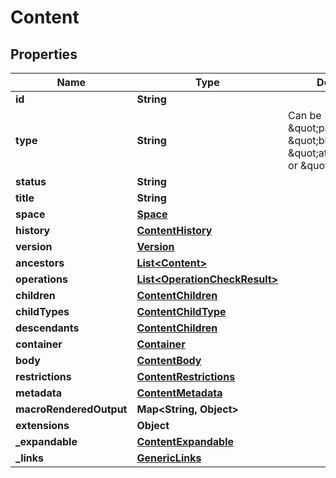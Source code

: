 # Content

## Properties
Name | Type | Description | Notes
------------ | ------------- | ------------- | -------------
**id** | **String** |  |  [optional]
**type** | **String** | Can be \&quot;page\&quot;, \&quot;blogpost\&quot;, \&quot;attachment\&quot; or \&quot;content\&quot; | 
**status** | **String** |  | 
**title** | **String** |  |  [optional]
**space** | [**Space**](Space.md) |  |  [optional]
**history** | [**ContentHistory**](ContentHistory.md) |  |  [optional]
**version** | [**Version**](Version.md) |  |  [optional]
**ancestors** | [**List&lt;Content&gt;**](Content.md) |  |  [optional]
**operations** | [**List&lt;OperationCheckResult&gt;**](OperationCheckResult.md) |  |  [optional]
**children** | [**ContentChildren**](ContentChildren.md) |  |  [optional]
**childTypes** | [**ContentChildType**](ContentChildType.md) |  |  [optional]
**descendants** | [**ContentChildren**](ContentChildren.md) |  |  [optional]
**container** | [**Container**](Container.md) |  |  [optional]
**body** | [**ContentBody**](ContentBody.md) |  |  [optional]
**restrictions** | [**ContentRestrictions**](ContentRestrictions.md) |  |  [optional]
**metadata** | [**ContentMetadata**](ContentMetadata.md) |  |  [optional]
**macroRenderedOutput** | **Map&lt;String, Object&gt;** |  |  [optional]
**extensions** | **Object** |  |  [optional]
**_expandable** | [**ContentExpandable**](ContentExpandable.md) |  |  [optional]
**_links** | [**GenericLinks**](GenericLinks.md) |  |  [optional]
